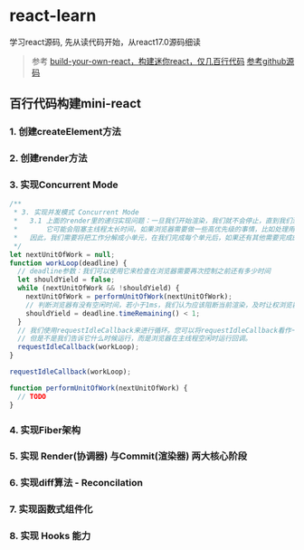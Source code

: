 # react-learn

学习react源码,  先从读代码开始，从react17.0源码细读

> 参考 [build-your-own-react，构建迷你react，仅几百行代码](https://pomb.us/build-your-own-react/)
> [参考github源码](https://github.com/chinanf-boy/didact)

## 百行代码构建mini-react

### 1. 创建createElement方法

### 2. 创建render方法

### 3. 实现Concurrent Mode

```javascript
/**
 * 3. 实现并发模式 Concurrent Mode
 *   3.1 上面的render里的递归实现问题：一旦我们开始渲染，我们就不会停止，直到我们渲染了完整的元素树。如果元素树很大，
 *       它可能会阻塞主线程太长时间。如果浏览器需要做一些高优先级的事情，比如处理用户输入或保持动画流畅，它将不得不等待渲染完成
 *   因此，我们需要将把工作分解成小单元，在我们完成每个单元后，如果还有其他需要完成的工作，我们将让浏览器中断渲染。
 */
let nextUnitOfWork = null;
function workLoop(deadline) {
  // deadline参数：我们可以使用它来检查在浏览器需要再次控制之前还有多少时间
  let shouldYield = false;
  while (nextUnitOfWork && !shouldYield) {
    nextUnitOfWork = performUnitOfWork(nextUnitOfWork);
    // 判断浏览器有没有空闲时间，若小于1ms，我们认为应该阻断当前渲染，及时让权浏览器渲染绘制
    shouldYield = deadline.timeRemaining() < 1;
  }
  // 我们使用requestIdleCallback来进行循环。您可以将requestIdleCallback看作一个setTimeout，
  // 但是不是我们告诉它什么时候运行，而是浏览器在主线程空闲时运行回调。
  requestIdleCallback(workLoop);
}

requestIdleCallback(workLoop);

function performUnitOfWork(nextUnitOfWork) {
  // TODO
}
```

### 4. 实现Fiber架构

### 5. 实现 Render(协调器) 与Commit(渲染器) 两大核心阶段

### 6. 实现diff算法 - Reconcilation

### 7. 实现函数式组件化

### 8. 实现 Hooks 能力
